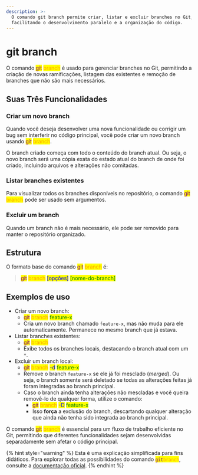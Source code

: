 ```yaml
---
description: >-
  O comando git branch permite criar, listar e excluir branches no Git,
  facilitando o desenvolvimento paralelo e a organização do código.
---
```


# git branch

O comando <mark style="color:purple;">git</mark> <mark style="color:orange;">branch</mark> é usado para gerenciar branches no Git, permitindo a criação de novas ramificações, listagem das existentes e remoção de branches que não são mais necessários.

## **Suas Três Funcionalidades**

### **Criar um novo branch**

Quando você deseja desenvolver uma nova funcionalidade ou corrigir um bug sem interferir no código principal, você pode criar um novo branch usando <mark style="color:purple;">git</mark> <mark style="color:orange;">branch</mark>.

O branch criado começa com todo o conteúdo do branch atual. Ou seja, o novo branch será uma cópia exata do estado atual do branch de onde foi criado, incluindo arquivos e alterações não comitadas.

### **Listar branches existentes**

Para visualizar todos os branches disponíveis no repositório, o comando <mark style="color:purple;">git</mark> <mark style="color:orange;">branch</mark> pode ser usado sem argumentos.

### **Excluir um branch**

Quando um branch não é mais necessário, ele pode ser removido para manter o repositório organizado.

## **Estrutura**

O formato base do comando <mark style="color:purple;">git</mark> <mark style="color:orange;">branch</mark> é:

> <mark style="color:purple;">git</mark> <mark style="color:orange;">branch</mark> <mark style="color:blue;">\[opções]</mark> <mark style="color:green;">\[nome-do-branch]</mark>

## **Exemplos de uso**

* Criar um novo branch:
  * <mark style="color:purple;">git</mark> <mark style="color:orange;">branch</mark> <mark style="color:green;">feature-x</mark>
  * Cria um novo branch chamado `feature-x`, mas não muda para ele automaticamente. Permanece no mesmo branch que já estava.
* Listar branches existentes:
  * <mark style="color:purple;">git</mark> <mark style="color:orange;">branch</mark>
  * Exibe todos os branches locais, destacando o branch atual com um `*`.
* Excluir um branch local:
  * <mark style="color:purple;">git</mark> <mark style="color:orange;">branch</mark> <mark style="color:blue;">-d</mark> <mark style="color:green;">feature-x</mark>
  * Remove o branch `feature-x` se ele já foi mesclado (_merged_). Ou seja, o branch somente será deletado se todas as alterações feitas já foram integradas ao branch principal.
  * Caso o branch ainda tenha alterações não mescladas e você queira removê-lo de qualquer forma, utilize o comando:
    * <mark style="color:purple;">git</mark> <mark style="color:orange;">branch</mark> <mark style="color:blue;">-D</mark> <mark style="color:green;">feature-x</mark>
    * Isso **força** a exclusão do branch, descartando qualquer alteração que ainda não tenha sido integrada ao branch principal.

O comando <mark style="color:purple;">git</mark> <mark style="color:orange;">branch</mark> é essencial para um fluxo de trabalho eficiente no Git, permitindo que diferentes funcionalidades sejam desenvolvidas separadamente sem afetar o código principal.



{% hint style="warning" %}
Esta é uma explicação simplificada para fins didáticos. Para explorar todas as possibilidades do comando <mark style="color:purple;">`git`</mark><mark style="color:orange;">`branch`</mark>, consulte a [documentação oficial](https://git-scm.com/docs/git-branch/pt_BR).
{% endhint %}
